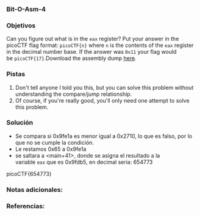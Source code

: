 ### Bit-O-Asm-4

### Objetivos 
Can you figure out what is in the `eax` register? Put your answer in the picoCTF flag format: `picoCTF{n}` where `n` is the contents of the `eax` register in the decimal number base. If the answer was `0x11` your flag would be `picoCTF{17}`.Download the assembly dump [here](https://artifacts.picoctf.net/c/511/disassembler-dump0_d.txt).

### Pistas
1. Don't tell anyone I told you this, but you can solve this problem without understanding the compare/jump relationship.
2. Of course, if you're really good, you'll only need one attempt to solve this problem.

### Solución 

- Se compara si 0x9fe1a es menor igual a 0x2710, lo que es falso, por lo que no se cumple la condición.
- Le restamos 0x65 a 0x9fe1a
- se saltara a <main+41>, donde se asigna el resultado a la variable `eax` que es 0x9fdb5, en decimal seria: 654773


picoCTF{654773}

### Notas adicionales:

### Referencias:
